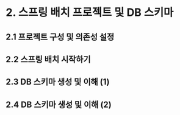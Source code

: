 # 2. 스프링 배치 프로젝트 및 DB 스키마

## 2.1 프로젝트 구성 및 의존성 설정

## 2.2 스프링 배치 시작하기

## 2.3 DB 스키마 생성 및 이해 (1)

## 2.4 DB 스키마 생성 및 이해 (2)
